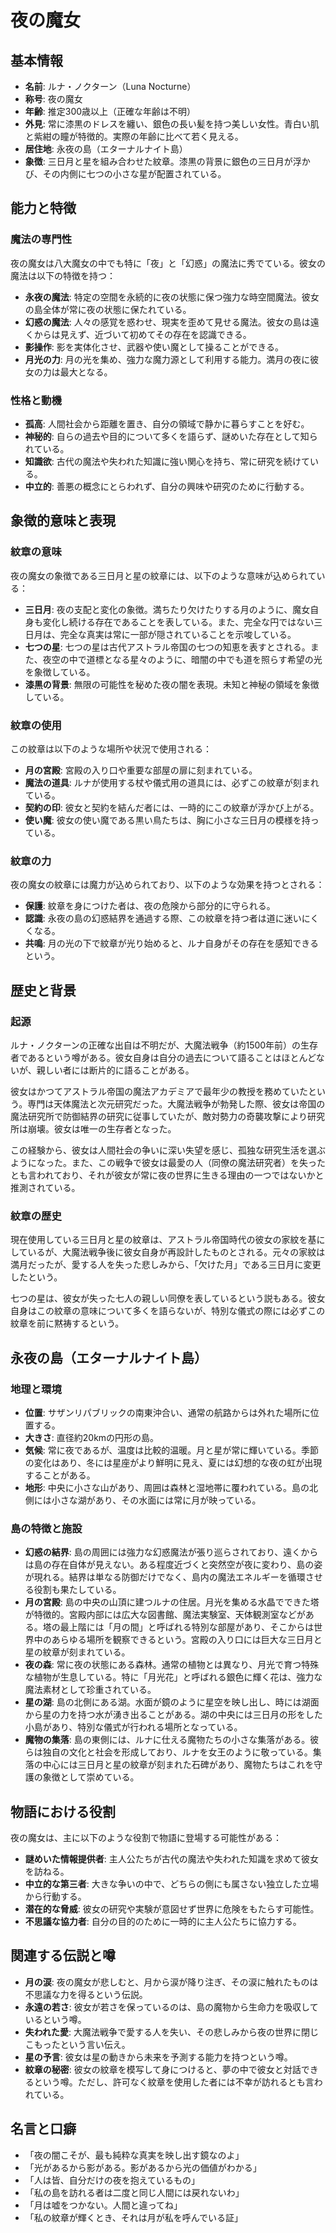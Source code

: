 # 夜の魔女

## 基本情報

- **名前**: ルナ・ノクターン（Luna Nocturne）
- **称号**: 夜の魔女
- **年齢**: 推定300歳以上（正確な年齢は不明）
- **外見**: 常に漆黒のドレスを纏い、銀色の長い髪を持つ美しい女性。青白い肌と紫紺の瞳が特徴的。実際の年齢に比べて若く見える。
- **居住地**: 永夜の島（エターナルナイト島）
- **象徴**: 三日月と星を組み合わせた紋章。漆黒の背景に銀色の三日月が浮かび、その内側に七つの小さな星が配置されている。

## 能力と特徴

### 魔法の専門性

夜の魔女は八大魔女の中でも特に「夜」と「幻惑」の魔法に秀でている。彼女の魔法は以下の特徴を持つ：

- **永夜の魔法**: 特定の空間を永続的に夜の状態に保つ強力な時空間魔法。彼女の島全体が常に夜の状態に保たれている。
- **幻惑の魔法**: 人々の感覚を惑わせ、現実を歪めて見せる魔法。彼女の島は遠くからは見えず、近づいて初めてその存在を認識できる。
- **影操作**: 影を実体化させ、武器や使い魔として操ることができる。
- **月光の力**: 月の光を集め、強力な魔力源として利用する能力。満月の夜に彼女の力は最大となる。

### 性格と動機

- **孤高**: 人間社会から距離を置き、自分の領域で静かに暮らすことを好む。
- **神秘的**: 自らの過去や目的について多くを語らず、謎めいた存在として知られている。
- **知識欲**: 古代の魔法や失われた知識に強い関心を持ち、常に研究を続けている。
- **中立的**: 善悪の概念にとらわれず、自分の興味や研究のために行動する。

## 象徴的意味と表現

### 紋章の意味

夜の魔女の象徴である三日月と星の紋章には、以下のような意味が込められている：

- **三日月**: 夜の支配と変化の象徴。満ちたり欠けたりする月のように、魔女自身も変化し続ける存在であることを表している。また、完全な円ではない三日月は、完全な真実は常に一部が隠されていることを示唆している。
- **七つの星**: 七つの星は古代アストラル帝国の七つの知恵を表すとされる。また、夜空の中で道標となる星々のように、暗闇の中でも道を照らす希望の光を象徴している。
- **漆黒の背景**: 無限の可能性を秘めた夜の闇を表現。未知と神秘の領域を象徴している。

### 紋章の使用

この紋章は以下のような場所や状況で使用される：

- **月の宮殿**: 宮殿の入り口や重要な部屋の扉に刻まれている。
- **魔法の道具**: ルナが使用する杖や儀式用の道具には、必ずこの紋章が刻まれている。
- **契約の印**: 彼女と契約を結んだ者には、一時的にこの紋章が浮かび上がる。
- **使い魔**: 彼女の使い魔である黒い鳥たちは、胸に小さな三日月の模様を持っている。

### 紋章の力

夜の魔女の紋章には魔力が込められており、以下のような効果を持つとされる：

- **保護**: 紋章を身につけた者は、夜の危険から部分的に守られる。
- **認識**: 永夜の島の幻惑結界を通過する際、この紋章を持つ者は道に迷いにくくなる。
- **共鳴**: 月の光の下で紋章が光り始めると、ルナ自身がその存在を感知できるという。

## 歴史と背景

### 起源

ルナ・ノクターンの正確な出自は不明だが、大魔法戦争（約1500年前）の生存者であるという噂がある。彼女自身は自分の過去について語ることはほとんどないが、親しい者には断片的に語ることがある。

彼女はかつてアストラル帝国の魔法アカデミアで最年少の教授を務めていたという。専門は天体魔法と次元研究だった。大魔法戦争が勃発した際、彼女は帝国の魔法研究所で防御結界の研究に従事していたが、敵対勢力の奇襲攻撃により研究所は崩壊。彼女は唯一の生存者となった。

この経験から、彼女は人間社会の争いに深い失望を感じ、孤独な研究生活を選ぶようになった。また、この戦争で彼女は最愛の人（同僚の魔法研究者）を失ったとも言われており、それが彼女が常に夜の世界に生きる理由の一つではないかと推測されている。

### 紋章の歴史

現在使用している三日月と星の紋章は、アストラル帝国時代の彼女の家紋を基にしているが、大魔法戦争後に彼女自身が再設計したものとされる。元々の家紋は満月だったが、愛する人を失った悲しみから、「欠けた月」である三日月に変更したという。

七つの星は、彼女が失った七人の親しい同僚を表しているという説もある。彼女自身はこの紋章の意味について多くを語らないが、特別な儀式の際には必ずこの紋章を前に黙祷するという。

## 永夜の島（エターナルナイト島）

### 地理と環境

- **位置**: サザンリパブリックの南東沖合い、通常の航路からは外れた場所に位置する。
- **大きさ**: 直径約20kmの円形の島。
- **気候**: 常に夜であるが、温度は比較的温暖。月と星が常に輝いている。季節の変化はあり、冬には星座がより鮮明に見え、夏には幻想的な夜の虹が出現することがある。
- **地形**: 中央に小さな山があり、周囲は森林と湿地帯に覆われている。島の北側には小さな湖があり、その水面には常に月が映っている。

### 島の特徴と施設

- **幻惑の結界**: 島の周囲には強力な幻惑魔法が張り巡らされており、遠くからは島の存在自体が見えない。ある程度近づくと突然空が夜に変わり、島の姿が現れる。結界は単なる防御だけでなく、島内の魔法エネルギーを循環させる役割も果たしている。
- **月の宮殿**: 島の中央の山頂に建つルナの住居。月光を集める水晶でできた塔が特徴的。宮殿内部には広大な図書館、魔法実験室、天体観測室などがある。塔の最上階には「月の間」と呼ばれる特別な部屋があり、そこからは世界中のあらゆる場所を観察できるという。宮殿の入り口には巨大な三日月と星の紋章が刻まれている。
- **夜の森**: 常に夜の状態にある森林。通常の植物とは異なり、月光で育つ特殊な植物が生息している。特に「月光花」と呼ばれる銀色に輝く花は、強力な魔法素材として珍重されている。
- **星の湖**: 島の北側にある湖。水面が鏡のように星空を映し出し、時には湖面から星の力を持つ水が湧き出ることがある。湖の中央には三日月の形をした小島があり、特別な儀式が行われる場所となっている。
- **魔物の集落**: 島の東側には、ルナに仕える魔物たちの小さな集落がある。彼らは独自の文化と社会を形成しており、ルナを女王のように敬っている。集落の中心には三日月と星の紋章が刻まれた石碑があり、魔物たちはこれを守護の象徴として崇めている。

## 物語における役割

夜の魔女は、主に以下のような役割で物語に登場する可能性がある：

- **謎めいた情報提供者**: 主人公たちが古代の魔法や失われた知識を求めて彼女を訪ねる。
- **中立的な第三者**: 大きな争いの中で、どちらの側にも属さない独立した立場から行動する。
- **潜在的な脅威**: 彼女の研究や実験が意図せず世界に危険をもたらす可能性。
- **不思議な協力者**: 自分の目的のために一時的に主人公たちに協力する。

## 関連する伝説と噂

- **月の涙**: 夜の魔女が悲しむと、月から涙が降り注ぎ、その涙に触れたものは不思議な力を得るという伝説。
- **永遠の若さ**: 彼女が若さを保っているのは、島の魔物から生命力を吸収しているという噂。
- **失われた愛**: 大魔法戦争で愛する人を失い、その悲しみから夜の世界に閉じこもったという言い伝え。
- **星の予言**: 彼女は星の動きから未来を予測する能力を持つという噂。
- **紋章の秘密**: 彼女の紋章を模写して身につけると、夢の中で彼女と対話できるという噂。ただし、許可なく紋章を使用した者には不幸が訪れるとも言われている。

## 名言と口癖

- 「夜の闇こそが、最も純粋な真実を映し出す鏡なのよ」
- 「光があるから影がある。影があるから光の価値がわかる」
- 「人は皆、自分だけの夜を抱えているもの」
- 「私の島を訪れる者は二度と同じ人間には戻れないわ」
- 「月は嘘をつかない。人間と違ってね」
- 「私の紋章が輝くとき、それは月が私を呼んでいる証」